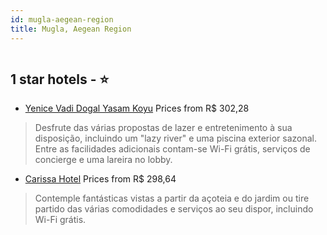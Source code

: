 ```yaml
---
id: mugla-aegean-region
title: Mugla, Aegean Region
---
```


<center><img src="https://i.travelapi.com/hotels/23000000/22700000/22699500/22699485/1e3c8ce7_z.jpg" alt="" /></center>


##  1 star hotels - ⭐️

-    [Yenice Vadi Dogal Yasam Koyu](https://www.hurb.com/br/aud/https://www.hurb.com/br/hotels/mugla/yenice-vadi-dogal-yasam-koyu-HT-6SWP?cmp=18055) Prices from R$ 302,28
   > Desfrute das várias propostas de lazer e entretenimento à sua disposição, incluindo um "lazy river" e uma piscina exterior sazonal. Entre as facilidades adicionais contam-se Wi-Fi grátis, serviços de concierge e uma lareira no lobby.
-    [Carissa Hotel](https://www.hurb.com/br/aud/https://www.hurb.com/br/hotels/mugla/carissa-hotel-HT-SXPT?cmp=18055) Prices from R$ 298,64
   > Contemple fantásticas vistas a partir da açoteia e do jardim ou tire partido das várias comodidades e serviços ao seu dispor, incluindo Wi-Fi grátis.

